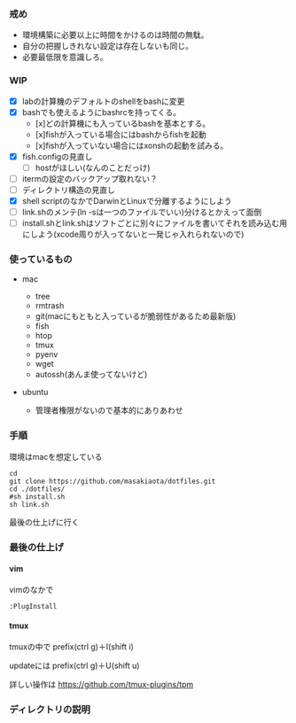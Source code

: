 ### 戒め
* 環境構築に必要以上に時間をかけるのは時間の無駄。
* 自分の把握しきれない設定は存在しないも同じ。
* 必要最低限を意識しろ。

### WIP
- [x] labの計算機のデフォルトのshellをbashに変更
- [x] bashでも使えるようにbashrcを持ってくる。
  - [x]どの計算機にも入っているbashを基本とする。
  - [x]fishが入っている場合にはbashからfishを起動
  - [x]fishが入っていない場合にはxonshの起動を試みる。
- [x] fish.configの見直し
  - [ ] hostがほしい(なんのことだっけ)
- [ ] itermの設定のバックアップ取れない？
- [ ] ディレクトリ構造の見直し
- [x] shell scriptのなかでDarwinとLinuxで分離するようにしよう
- [ ] link.shのメンテ(ln -sは一つのファイルでいい)分けるとかえって面倒
- [ ] install.shとlink.shはソフトごとに別々にファイルを書いてそれを読み込む用にしよう(xcode周りが入ってないと一発じゃ入れられないので)

### 使っているもの
- mac
  - tree
  - rmtrash
  - git(macにもともと入っているが脆弱性があるため最新版)
  - fish
  - htop
  - tmux
  - pyenv
  - wget
  - autossh(あんま使ってないけど)

- ubuntu
  - 管理者権限がないので基本的にありあわせ  

### 手順
環境はmacを想定している

```
cd 
git clone https://github.com/masakiaota/dotfiles.git
cd ./dotfiles/
#sh install.sh
sh link.sh
```
最後の仕上げに行く

### 最後の仕上げ

#### vim
vimのなかで
```
:PlugInstall
```

#### tmux
tmuxの中で
prefix(ctrl g)＋I(shift i)

updateには
prefix(ctrl g)＋U(shift u)

詳しい操作は 
https://github.com/tmux-plugins/tpm

### ディレクトリの説明
